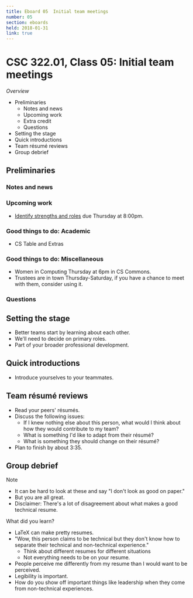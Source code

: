 ```yaml
---
title: Eboard 05  Initial team meetings
number: 05
section: eboards
held: 2018-01-31
link: true
---
```

CSC 322.01, Class 05:  Initial team meetings
============================================

_Overview_

* Preliminaries
    * Notes and news
    * Upcoming work
    * Extra credit
    * Questions
* Setting the stage
* Quick introductions
* Team résumé reviews
* Group debrief

Preliminaries
-------------

### Notes and news

### Upcoming work

* [Identify strengths and roles](../assignments/role) due Thursday
  at 8:00pm.

### Good things to do: Academic

* CS Table and Extras

### Good things to do: Miscellaneous

* Women in Computing Thursday at 6pm in CS Commons.
* Trustees are in town Thursday-Saturday, if you have a chance
  to meet with them, consider using it.

### Questions

Setting the stage
-----------------

* Better teams start by learning about each other.
* We'll need to decide on primary roles.
* Part of your broader professional development.

Quick introductions
-------------------

* Introduce yourselves to your teammates.

Team résumé reviews
---------------------

* Read your peers' résumés.
* Discuss the following issues:
    * If I knew nothing else about this person, what would I think about
      how they would contribute to my team?
    * What is something I'd like to adapt from their résumé?
    * What is something they should change on their résumé?
* Plan to finish by about 3:35.

Group debrief
-------------

Note

* It can be hard to look at these and say "I don't look as good
  on paper."
* But you are all great.
* Disclaimer: There's a lot of disagreement about what makes a
  good technical resume.

What did you learn?

* LaTeX can make pretty resumes.
* "Wow, this person claims to be technical but they don't know
  how to separate their technical and non-technical experience."
    * Think about different resumes for different situations
    * Not everything needs to be on your resume.
* People perceive me differently from my resume than I would
  want to be perceived.
* Legibility is important.
* How do you show off important things like leadership when
  they come from non-technical experiences.

